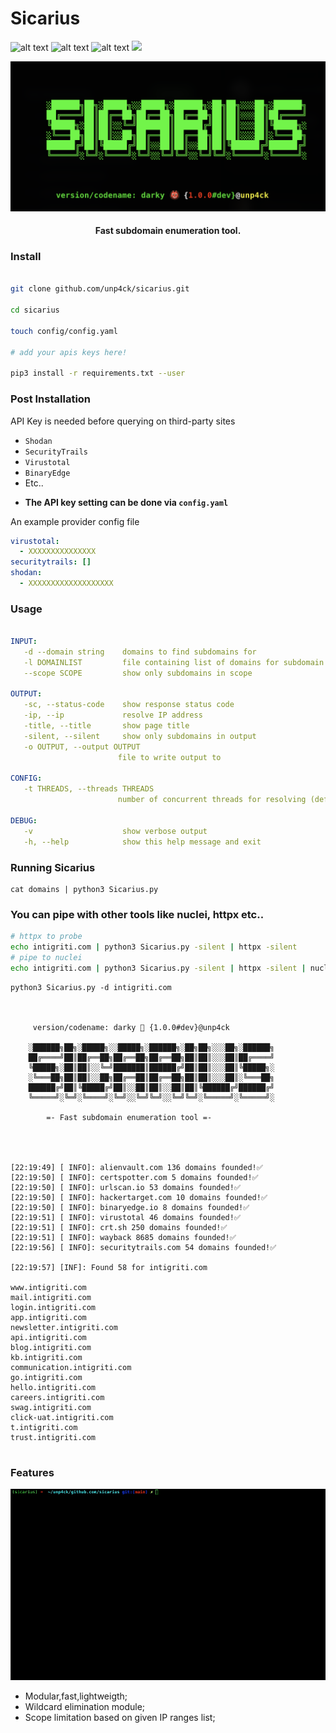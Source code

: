 
# Sicarius

![alt text](https://img.shields.io/github/stars/unp4ck/Sicarius)
![alt text](https://img.shields.io/github/languages/top/unp4ck/Sicarius)
![alt text](https://img.shields.io/github/license/unp4ck/Sicarius)
<a href="https://twitter.com/unp4ck"><img src="https://img.shields.io/twitter/follow/unp4ck.svg?logo=twitter"></a>


![/static/banner.png](/static/banner.png)


<h4 align="center">Fast subdomain enumeration tool.</h4>

### Install
```bash

git clone github.com/unp4ck/sicarius.git

cd sicarius

touch config/config.yaml

# add your apis keys here!

pip3 install -r requirements.txt --user
```



### Post Installation

API Key is needed before querying on third-party sites 
* ```Shodan``` 
* ```SecurityTrails```
* ```Virustotal``` 
* ```BinaryEdge```
* Etc..

- **The API key setting can be done via `config.yaml`**

An example provider config file 

```yaml
virustotal:
  - XXXXXXXXXXXXXXX
securitytrails: []
shodan:
  - XXXXXXXXXXXXXXXXXXX
```

### Usage



```yaml

INPUT:
   -d --domain string    domains to find subdomains for
   -l DOMAINLIST         file containing list of domains for subdomain discovery
   --scope SCOPE         show only subdomains in scope

OUTPUT:
   -sc, --status-code    show response status code
   -ip, --ip             resolve IP address
   -title, --title       show page title
   -silent, --silent     show only subdomains in output
   -o OUTPUT, --output OUTPUT
                        file to write output to
   
CONFIG:
   -t THREADS, --threads THREADS
                        number of concurrent threads for resolving (default 50)

DEBUG:
   -v                    show verbose output
   -h, --help            show this help message and exit
```

### Running Sicarius
```console
cat domains | python3 Sicarius.py
```


### You can pipe with other tools like nuclei, httpx etc..

```bash
# httpx to probe
echo intigriti.com | python3 Sicarius.py -silent | httpx -silent 
# pipe to nuclei
echo intigriti.com | python3 Sicarius.py -silent | httpx -silent | nuclei -t <path_to_nuclei_templates>

```

```console
python3 Sicarius.py -d intigriti.com

 

	 version/codename: darky 👹 {1.0.0#dev}@unp4ck

	░██████╗██╗░█████╗░░█████╗░██████╗░██╗██╗░░░██╗░██████╗
	██╔════╝██║██╔══██╗██╔══██╗██╔══██╗██║██║░░░██║██╔════╝
	╚█████╗░██║██║░░╚═╝███████║██████╔╝██║██║░░░██║╚█████╗░
	░╚═══██╗██║██║░░██╗██╔══██║██╔══██╗██║██║░░░██║░╚═══██╗
	██████╔╝██║╚█████╔╝██║░░██║██║░░██║██║╚██████╔╝██████╔╝
	╚═════╝░╚═╝░╚════╝░╚═╝░░╚═╝╚═╝░░╚═╝╚═╝░╚═════╝░╚═════╝░

	    =- Fast subdomain enumeration tool =-




[22:19:49] [ INFO]: alienvault.com 136 domains founded!✅
[22:19:50] [ INFO]: certspotter.com 5 domains founded!✅
[22:19:50] [ INFO]: urlscan.io 53 domains founded!✅
[22:19:50] [ INFO]: hackertarget.com 10 domains founded!✅
[22:19:50] [ INFO]: binaryedge.io 8 domains founded!✅
[22:19:51] [ INFO]: virustotal 46 domains founded!✅
[22:19:51] [ INFO]: crt.sh 250 domains founded!✅
[22:19:51] [ INFO]: wayback 8685 domains founded!✅
[22:19:56] [ INFO]: securitytrails.com 54 domains founded!✅

[22:19:57] [INF]: Found 58 for intigriti.com

www.intigriti.com
mail.intigriti.com
login.intigriti.com
app.intigriti.com
newsletter.intigriti.com
api.intigriti.com
blog.intigriti.com
kb.intigriti.com
communication.intigriti.com
go.intigriti.com
hello.intigriti.com
careers.intigriti.com
swag.intigriti.com
click-uat.intigriti.com
t.intigriti.com
trust.intigriti.com


```

### Features

![/static/sc.gif](/static/sc.gif)

- Modular,fast,lightweigth;
- Wildcard elimination module;
- Scope limitation based on given IP ranges list;

